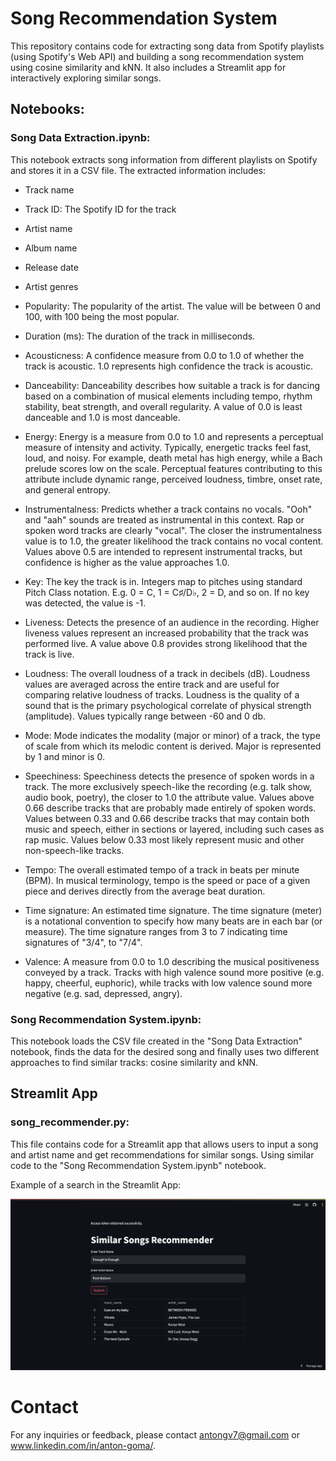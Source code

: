# Song Recommendation System

This repository contains code for extracting song data from Spotify playlists (using Spotify's Web API) and building a song recommendation system using cosine similarity and kNN. It also includes a Streamlit app for interactively exploring similar songs. 

## Notebooks:
### Song Data Extraction.ipynb:
This notebook extracts song information from different playlists on Spotify and stores it in a CSV file. The extracted information includes:
- Track name
- Track ID: The Spotify ID for the track
- Artist name
- Album name
- Release date
- Artist genres
- Popularity: The popularity of the artist. The value will be between 0 and 100, with 100 being the most popular.
- Duration (ms): The duration of the track in milliseconds.
- Acousticness: A confidence measure from 0.0 to 1.0 of whether the track is acoustic. 1.0 represents high confidence the track is acoustic.
- Danceability: Danceability describes how suitable a track is for dancing based on a combination of musical elements including tempo, rhythm stability, beat strength, and overall regularity. A value of 0.0 is least danceable and 1.0 is most danceable.

- Energy: Energy is a measure from 0.0 to 1.0 and represents a perceptual measure of intensity and activity. Typically, energetic tracks feel fast, loud, and noisy. For example, death metal has high energy, while a Bach prelude scores low on the scale. Perceptual features contributing to this attribute include dynamic range, perceived loudness, timbre, onset rate, and general entropy.
  
- Instrumentalness: Predicts whether a track contains no vocals. "Ooh" and "aah" sounds are treated as instrumental in this context. Rap or spoken word tracks are clearly "vocal". The closer the instrumentalness value is to 1.0, the greater likelihood the track contains no vocal content. Values above 0.5 are intended to represent instrumental tracks, but confidence is higher as the value approaches 1.0.
  
- Key: The key the track is in. Integers map to pitches using standard Pitch Class notation. E.g. 0 = C, 1 = C♯/D♭, 2 = D, and so on. If no key was detected, the value is -1.
- Liveness: Detects the presence of an audience in the recording. Higher liveness values represent an increased probability that the track was performed live. A value above 0.8 provides strong likelihood that the track is live.
  
- Loudness: The overall loudness of a track in decibels (dB). Loudness values are averaged across the entire track and are useful for comparing relative loudness of tracks. Loudness is the quality of a sound that is the primary psychological correlate of physical strength (amplitude). Values typically range between -60 and 0 db.
  
- Mode: Mode indicates the modality (major or minor) of a track, the type of scale from which its melodic content is derived. Major is represented by 1 and minor is 0.
- Speechiness: Speechiness detects the presence of spoken words in a track. The more exclusively speech-like the recording (e.g. talk show, audio book, poetry), the closer to 1.0 the attribute value. Values above 0.66 describe tracks that are probably made entirely of spoken words. Values between 0.33 and 0.66 describe tracks that may contain both music and speech, either in sections or layered, including such cases as rap music. Values below 0.33 most likely represent music and other non-speech-like tracks.

- Tempo: The overall estimated tempo of a track in beats per minute (BPM). In musical terminology, tempo is the speed or pace of a given piece and derives directly from the average beat duration.
  
- Time signature: An estimated time signature. The time signature (meter) is a notational convention to specify how many beats are in each bar (or measure). The time signature ranges from 3 to 7 indicating time signatures of "3/4", to "7/4".

- Valence: A measure from 0.0 to 1.0 describing the musical positiveness conveyed by a track. Tracks with high valence sound more positive (e.g. happy, cheerful, euphoric), while tracks with low valence sound more negative (e.g. sad, depressed, angry).



### Song Recommendation System.ipynb:
This notebook loads the CSV file created in the "Song Data Extraction" notebook, finds the data for the desired song and finally uses two different approaches to find similar tracks: cosine similarity and kNN.


## Streamlit App
### song_recommender.py: 
This file contains code for a Streamlit app that allows users to input a song and artist name and get recommendations for similar songs. Using similar code to the "Song Recommendation System.ipynb" notebook.

Example of a search in the Streamlit App: 

![Screenshot of the Atreamlit App ](https://github.com/antongovi/Song-Recommendation-System/blob/aa161eef3e7aa550dd6f1f163e87016841f115a8/Streamlit%20APP/Images/Screenshot%202024-02-21%20at%2015.04.46.png)



# Contact
For any inquiries or feedback, please contact antongv7@gmail.com or www.linkedin.com/in/anton-goma/.


